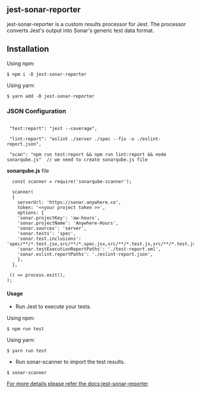 
## jest-sonar-reporter

jest-sonar-reporter is a custom results processor for Jest. The processor converts Jest's output into Sonar's generic test data format.


## Installation 

Using npm:

``` $ npm i -D jest-sonar-reporter ```

Using yarn:

``` $ yarn add -D jest-sonar-reporter ```


### JSON Configuration 

``` //json

 "test:report": "jest --coverage",

 "lint:report": "eslint ./server ./spec --fix -o ./eslint-report.json",

 "scan": "npm run test:report && npm run lint:report && node sonarqube.js"  // we need to create sonarqube.js file 

 ```

 **sonarqube.js** file 

 ```
   const scanner = require('sonarqube-scanner');

   scanner(
   {
     serverUrl: 'https://sonar.anywhere.co',
     token: '<<your project token >>',
     options: {
     'sonar.projectKey': 'aw-hours',
     'sonar.projectName': 'Anywhere-Hours',
     'sonar.sources': 'server',
     'sonar.tests': 'spec',
     'sonar.test.inclusions': 'spec/**/*.test.jsx,src/**/*.spec.jsx,src/**/*.test.js,src/**/*.test.jsx', 
     'sonar.testExecutionReportPaths': './test-report.xml',
     'sonar.eslint.reportPaths': './eslint-report.json',
     },
   },

  () => process.exit(),
);

```


#### Usage 

 - Run Jest to execute your tests.

Using npm:

``` $ npm run test ```

Using yarn:

``` $ yarn run test ```

 - Run sonar-scanner to import the test results.

``` $ sonar-scanner ```



[For more details please refer the docs:jest-sonar-reporter](https://www.npmjs.com/package/jest-sonar-reporter)


